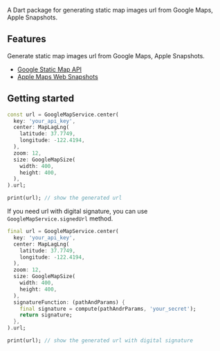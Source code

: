 A Dart package for generating static map images url from Google Maps, Apple Snapshots.

## Features

Generate static map images url from Google Maps, Apple Snapshots.

* [Google Static Map API](https://developers.google.com/maps/documentation/maps-static/overview)
* [Apple Maps Web Snapshots](https://developer.apple.com/documentation/snapshots)

## Getting started

```dart
const url = GoogleMapService.center(
  key: 'your_api_key',
  center: MapLagLng(
    latitude: 37.7749,
    longitude: -122.4194,
  ),
  zoom: 12,
  size: GoogleMapSize(
    width: 400,
    height: 400,
  ),
).url;

print(url); // show the generated url
```

If you need url with digital signature, you can use `GoogleMapService.signedUrl` method.

```dart
final url = GoogleMapService.center(
  key: 'your_api_key',
  center: MapLagLng(
    latitude: 37.7749,
    longitude: -122.4194,
  ),
  zoom: 12,
  size: GoogleMapSize(
    width: 400,
    height: 400,
  ),
  signatureFunction: (pathAndParams) {
    final signature = compute(pathAndrParams, 'your_secret');
    return signature;
  },
).url;

print(url); // show the generated url with digital signature
```

